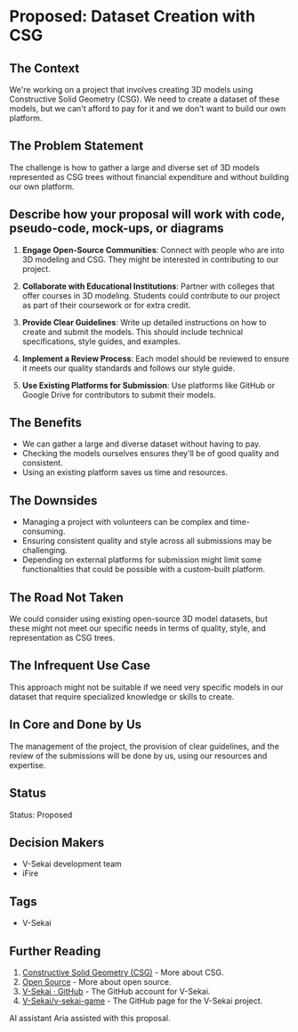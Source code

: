 # Proposed: Dataset Creation with CSG

## The Context

We're working on a project that involves creating 3D models using Constructive Solid Geometry (CSG). We need to create a dataset of these models, but we can't afford to pay for it and we don't want to build our own platform.

## The Problem Statement

The challenge is how to gather a large and diverse set of 3D models represented as CSG trees without financial expenditure and without building our own platform.

## Describe how your proposal will work with code, pseudo-code, mock-ups, or diagrams

1. **Engage Open-Source Communities**: Connect with people who are into 3D modeling and CSG. They might be interested in contributing to our project.

2. **Collaborate with Educational Institutions**: Partner with colleges that offer courses in 3D modeling. Students could contribute to our project as part of their coursework or for extra credit.

3. **Provide Clear Guidelines**: Write up detailed instructions on how to create and submit the models. This should include technical specifications, style guides, and examples.

4. **Implement a Review Process**: Each model should be reviewed to ensure it meets our quality standards and follows our style guide.

5. **Use Existing Platforms for Submission**: Use platforms like GitHub or Google Drive for contributors to submit their models.

## The Benefits

- We can gather a large and diverse dataset without having to pay.
- Checking the models ourselves ensures they'll be of good quality and consistent.
- Using an existing platform saves us time and resources.

## The Downsides

- Managing a project with volunteers can be complex and time-consuming.
- Ensuring consistent quality and style across all submissions may be challenging.
- Depending on external platforms for submission might limit some functionalities that could be possible with a custom-built platform.

## The Road Not Taken

We could consider using existing open-source 3D model datasets, but these might not meet our specific needs in terms of quality, style, and representation as CSG trees.

## The Infrequent Use Case

This approach might not be suitable if we need very specific models in our dataset that require specialized knowledge or skills to create.

## In Core and Done by Us

The management of the project, the provision of clear guidelines, and the review of the submissions will be done by us, using our resources and expertise.

## Status

Status: Proposed

## Decision Makers

- V-Sekai development team
- iFire

## Tags

- V-Sekai

## Further Reading

1. [Constructive Solid Geometry (CSG)](https://en.wikipedia.org/wiki/Constructive_solid_geometry) - More about CSG.
2. [Open Source](https://en.wikipedia.org/wiki/Open_source) - More about open source.
3. [V-Sekai · GitHub](https://github.com/v-sekai) - The GitHub account for V-Sekai.
4. [V-Sekai/v-sekai-game](https://github.com/v-sekai/v-sekai-game) - The GitHub page for the V-Sekai project.

AI assistant Aria assisted with this proposal.
